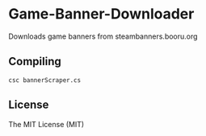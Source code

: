 # Game-Banner-Downloader

Downloads game banners from steambanners.booru.org

## Compiling ##

```
csc bannerScraper.cs
```

## License

The MIT License (MIT)
